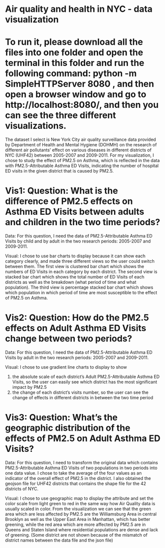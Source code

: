 # Air quality and health in NYC - data visualization

# To run it, please download all the files into one folder and open the terminal in this folder and run the following command:  python -m SimpleHTTPServer 8080 , and then open a browser window and go to http://localhost:8080/, and then you can see the three different visualizations.

The dataset I select is New York City air quality surveillance data provided by Department of Health and Mental Hygiene (DOHMH) on the research of different air pollutants’ effect on various diseases in different districts of NYC (UHF42) between 2005-2007 and 2009-2011. For my visualization, I chose to study the effect of PM2.5 on Asthma, which is reflected in the data with PM2.5-Attributable Asthma ED Visits, indicating the number of hospital ED visits in the given district that is caused by PM2.5.

# Vis1: Question: What is the difference of PM2.5 effects on Asthma ED Visits between adults and children in the two time periods?

Data: For this question, I need the data of PM2.5-Attributable Asthma ED Visits by child and by adult in the two research periods: 2005-2007 and 2009-2011.

Visual: I chose to use bar charts to display because it can show each category clearly, and made three different views so the user could switch between them. The first view is clustered bar chart which shows the numbers of ED Visits in each category by each district. The second view is stacked bar chart which shows the total number of ED Visits of each districts as well as the breakdown (what period of time and what population). The third view is percentage stacked bar chart which shows which population in which period of time are most susceptible to the effect of PM2.5 on Asthma.

# Vis2: Question: How do the PM2.5 effects on Adult Asthma ED Visits change between two periods?

Data: For this question, I need the data of PM2.5-Attributable Asthma ED Visits by adult in the two research periods: 2005-2007 and 2009-2011.

Visual: I chose to use gradient line charts to display to show 
1) the absolute scale of each district’s Adult PM2.5-Attributable Asthma ED Visits, so the user can easily see which district has the most significant impact by PM2.5
2) the change of each district’s visits number, so the user can see the change of effects in different districts in between the two time period

# Vis3: Question: What’s the geographic distribution of the effects of PM2.5 on Adult Asthma ED Visits?

Data: For this question, I need to transform the original data which contains PM2.5-Attributable Asthma ED Visits of two populations in two periods into one data value. I chose to take the average of the four values as an indicator of the overall effect of PM2.5 in the district. I also obtained the geojson file for UHF42 districts that contains the shape file for the 42 districts of NYC.

Visual: I chose to use geographic map to display the attribute and set the color scale from light green to red in the same way how Air Quality data is usually scaled in color. From the visualization we can see that the green area which are less affected by PM2.5 are the Williamsburg Area in central Brooklyn as well as the Upper East Area in Manhattan, which has better greening, while the red area which are more affected by PM2.5 are in Queens and Staten Island where residential populations are dense and lack of greening. (Some district are not shown because of the mismatch of district names between the data file and the json file)

